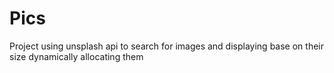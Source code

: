 # Pics

Project using unsplash api to search for images and displaying base on their size dynamically allocating them
